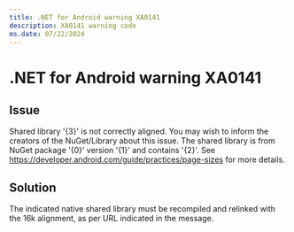 ```yaml
---
title: .NET for Android warning XA0141
description: XA0141 warning code
ms.date: 07/22/2024
---
```

# .NET for Android warning XA0141

## Issue

Shared library '{3}' is not correctly aligned. You may wish to inform the creators of the NuGet/Library about this issue. The shared library is from NuGet package '{0}' version '{1}' and contains '{2}'. See https://developer.android.com/guide/practices/page-sizes for more details.

## Solution

The indicated native shared library must be recompiled and relinked with the 16k alignment, as per URL indicated in the message.
